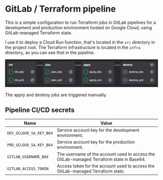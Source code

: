 # GitLab / Terraform pipeline

This is a simple configuration to run Terraform jobs in GitLab pipelines for a development and production environment
hosted on Google Cloud, using GitLab-managed Terraform state. 

I use it to deploy a Cloud Run function, that's located in the `src` directory in the project root. The Terraform
infrastructure is located in the `infra` directory, as you can see that in the pipeline.

![](pipeline.png)

The apply and destroy jobs are triggered manually.

## Pipeline CI/CD secrets

| Name                    | Value                                                                                    |
|-------------------------|------------------------------------------------------------------------------------------|
| `DEV_GCLOUD_SA_KEY_B64` | Service account key for the development environment.                                     |
| `PRD_GCLOUD_SA_KEY_B64` | Service account key for the production environment.                                      |
| `GITLAB_USERNAME_B64`   | The username of the account used to access the GitLab-managed Terraform state in Base64. |
| `GITLAB_ACCESS_TOKEN`   | Access token for the account used to access the GitLab-managed Terraform state.          |
